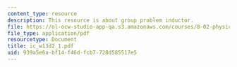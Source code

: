 ```yaml
---
content_type: resource
description: This resource is about group problem inductor.
file: https://ol-ocw-studio-app-qa.s3.amazonaws.com/courses/8-02-physics-ii-electricity-and-magnetism-spring-2007/939a5e6abf14f46dfcb7728d585517e5_ic_w13d2_1.pdf
file_type: application/pdf
resourcetype: Document
title: ic_w13d2_1.pdf
uid: 939a5e6a-bf14-f46d-fcb7-728d585517e5
---
```

